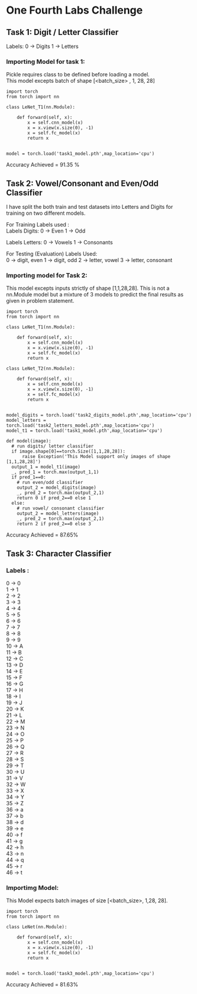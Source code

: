 # One Fourth Labs Challenge

## Task 1: Digit / Letter Classifier

Labels:
0 -> Digits
1 -> Letters 

### Importing Model for task 1: <br />

Pickle requires class to be defined before loading a model. <br />
This model excepts batch of shape [<batch_size> , 1, 28, 28]

```
import torch
from torch import nn

class LeNet_T1(nn.Module):
        
    def forward(self, x):
        x = self.cnn_model(x)
        x = x.view(x.size(0), -1)
        x = self.fc_model(x)
        return x


model = torch.load('task1_model.pth',map_location='cpu')
```
Accuracy Achieved =  91.35 %
## Task 2: Vowel/Consonant and Even/Odd Classifier

I have split the both train and test datasets into Letters and Digits for training on two different models.

For Training Labels used : <br />
Labels Digits:
0 -> Even
1 -> Odd

Labels Letters: 
0 -> Vowels
1 -> Consonants

For Testing (Evaluation) Labels Used: <br />
0 -> digit, even
1 -> digit, odd
2 -> letter, vowel
3 -> letter, consonant

### Importing model for Task 2:
This model excepts inputs strictly of shape [1,1,28,28]. This is not a nn.Module model but a mixture of 3 models to predict the final results as given in problem statement.
```
import torch
from torch import nn

class LeNet_T1(nn.Module):
        
    def forward(self, x):
        x = self.cnn_model(x)
        x = x.view(x.size(0), -1)
        x = self.fc_model(x)
        return x

class LeNet_T2(nn.Module):
        
    def forward(self, x):
        x = self.cnn_model(x)
        x = x.view(x.size(0), -1)
        x = self.fc_model(x)
        return x


model_digits = torch.load('task2_digits_model.pth',map_location='cpu')
model_letters = torch.load('task2_letters_model.pth',map_location='cpu')
model_t1 = torch.load('task1_model.pth',map_location='cpu')

def model(image):
  # run digits/ letter classifier
  if image.shape[0]==torch.Size([1,1,28,28]):
      raise Exception('This Model support only images of shape [1,1,28,28]')
  output_1 = model_t1(image)
  _, pred_1 = torch.max(output_1,1)
  if pred_1==0:
    # run even/odd classifier
    output_2 = model_digits(image)
    _, pred_2 = torch.max(output_2,1)
    return 0 if pred_2==0 else 1
  else:
    # run vowel/ consonant classifier
    output_2 = model_letters(image)
    _, pred_2 = torch.max(output_2,1)
    return 2 if pred_2==0 else 3
```

Accuracy Achieved =  87.65%

## Task 3: Character Classifier 

### Labels : 
0 -> 0 <br />
1 -> 1 <br />
2 -> 2 <br/>
3 -> 3 <br/>
4 -> 4 <br/>
5 -> 5 <br/>
6 -> 6 <br/>
7 -> 7 <br/>
8 -> 8 <br/>
9 -> 9 <br/>
10 -> A <br/>
11 -> B <br/>
12 -> C <br/>
13 -> D <br/>
14 -> E <br/>
15 -> F <br/>
16 -> G <br/>
17 -> H <br/>
18 -> I <br/>
19 -> J <br/>
20 -> K <br/>
21 -> L <br/>
22 -> M <br/>
23 -> N <br/>
24 -> O <br/>
25 -> P <br/>
26 -> Q <br/>
27 -> R <br/>
28 -> S <br/>
29 -> T <br/>
30 -> U <br/>
31 -> V <br/>
32 -> W <br/>
33 -> X <br/>
34 -> Y <br/>
35 -> Z <br/>
36 -> a <br/>
37 -> b <br/>
38 -> d <br/>
39 -> e <br/>
40 -> f <br/>
41 -> g <br/>
42 -> h <br/>
43 -> n <br/>
44 -> q <br/>
45 -> r <br/>
46 -> t <br/>

### Importimg Model: <br />
This Model expects batch images of size [<batch_size>, 1,28, 28]. 
```
import torch
from torch import nn

class LeNet(nn.Module):
        
    def forward(self, x):
        x = self.cnn_model(x)
        x = x.view(x.size(0), -1)
        x = self.fc_model(x)
        return x


model = torch.load('task3_model.pth',map_location='cpu')

```
Accuracy Achieved =  81.63%
